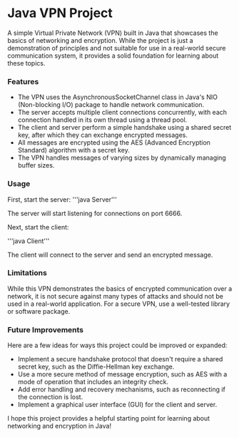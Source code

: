 # Java VPN Project
A simple Virtual Private Network (VPN) built in Java that showcases the basics of networking and encryption. While the project is just a demonstration of principles and not suitable for use in a real-world secure communication system, it provides a solid foundation for learning about these topics.

### Features
- The VPN uses the AsynchronousSocketChannel class in Java's NIO (Non-blocking I/O) package to handle network communication.
- The server accepts multiple client connections concurrently, with each connection handled in its own thread using a thread pool.
- The client and server perform a simple handshake using a shared secret key, after which they can exchange encrypted messages.
- All messages are encrypted using the AES (Advanced Encryption Standard) algorithm with a secret key.
- The VPN handles messages of varying sizes by dynamically managing buffer sizes.

### Usage 
First, start the server:
'''java Server'''

The server will start listening for connections on port 6666.

Next, start the client:

'''java Client'''

The client will connect to the server and send an encrypted message.
### Limitations
While this VPN demonstrates the basics of encrypted communication over a network, it is not secure against many types of attacks and should not be used in a real-world application. For a secure VPN, use a well-tested library or software package.

### Future Improvements
Here are a few ideas for ways this project could be improved or expanded:

- Implement a secure handshake protocol that doesn't require a shared secret key, such as the Diffie-Hellman key exchange.
- Use a more secure method of message encryption, such as AES with a mode of operation that includes an integrity check.
- Add error handling and recovery mechanisms, such as reconnecting if the connection is lost.
- Implement a graphical user interface (GUI) for the client and server.

I hope this project provides a helpful starting point for learning about networking and encryption in Java!
